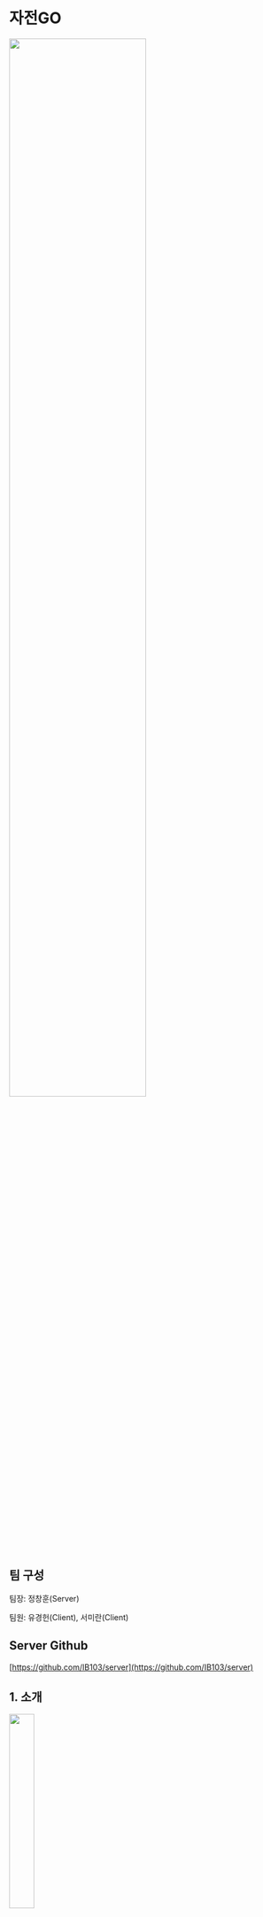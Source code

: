 # 자전GO

<img width="70%" src="https://github.com/IB103/client/assets/92325898/8e798d97-9923-4765-a077-d0921de7ae2e"/>

## 팀 구성

팀장: 정창훈(Server)

팀원: 유경헌(Client), 서미란(Client)

## Server Github

[https://github.com/IB103/server](https://github.com/IB103/server)

## 1. 소개

<img width="30%" src="https://github.com/IB103/client/assets/92325898/a2d184b8-0c83-4ac5-8d9e-674896055cce"/>

### 자전GO는 자전거타는 사람들을 위한 코스 공유 커뮤니티 어플리케이션입니다.

### 주요 기능:

- 직접 주행하거나 장소 검색을 이용하여 자전거 코스를 만든 후 커뮤니티에 만든 코스를 공유할 수 있습니다.
- 주행 기록을 저장할 수 있고, 유저는 주행 누적 통계를 확인할 수 있습니다.
- 특정 장소를 검색하여 현 위치에서 해당 장소까지 자전거 길 찾기를 하거나 장소 관련 정보를 확인할 수 있습니다.
- 지역을 선택하여 원하는 지역의 인기 자전거 코스를 추천받을 수 있습니다.
- 게시판을 통해 다른 유저와 소통하거나 다른 유저가 공유한 코스를 조회할 수 있습니다.

### 구조 및 사용된 언어, 개발 도구:

- 구조
    
    <img width="80%" src="https://github.com/IB103/client/assets/92325898/d16f0595-13ad-4588-a09b-a769edb2162d"/>
    
- 사용된 언어, 개발 도구
    - 개발 언어: Kotlin, Java, SQL
    - 개발 도구: Android Studio, IntelliJ
    - 개발 환경: Amazon Lightsail, MySQL, Spring Boot
    - 주요 기술: RestAPI

## 2. 상세 기능
### 홈
앱의 메인 화면입니다.
|앱 시작|코스만들기1|코스만들기2|
|:---:|:---:|:---:|
|<img width="250" src="https://github.com/IB103/client/assets/92325898/0859372f-ba5d-4574-9992-7332ba30e308"/>|<img width="250" src="https://github.com/IB103/client/assets/92325898/15670d0f-0252-4fdf-90ae-71b0f392e463"/>|<img width="250" src="https://github.com/IB103/client/assets/92325898/60385915-8740-4969-8533-c3e6bc116cff"/>|
- 앱 시작: 앱을 실행하면 로고 이후에 로그인 상태창과 라이딩 버튼, 코스만들기 버튼, 현 위치의 날씨 정보, 거리 기록 순위 등을 보여줍니다.
- 코스만들기: 장소를 선택하면 자전거 길찾기를 통해 코스를 만들어주고 이를 게시판에 공유할 수 있습니다.

### 추천
선택한 지역에 등록된 코스를 좋아요 순으로 추천해줍니다.
|코스 상세|지역 변경|
|:---:|:---:|
|<img width="250" src="https://github.com/IB103/client/assets/92325898/104252e6-f8a1-463c-bfa3-04bc5dd495c8"/>|<img width="250" src="https://github.com/IB103/client/assets/92325898/a166b6ff-a41a-4b60-bbbe-6683180c8f17"/>|
- 코스 상세: 장소의 위치와 경로를 확인할 수 있으며 정보 조회와 길찾기 기능을 제공합니다. 하단의 버튼을 클릭하면 게시글로 이동합니다.
- 위치 변경: 지도에서 기준 지역를 선택할 수 있고 선택한 지역의 코스를 추천받을 수 있습니다.

    
## 3. 기대 효과

- 처음 가보는 지역에서도 인기있는 자전거 코스를 선택하여 주행할 수 있습니다.
- 다른 사람들에게 자신만의 자전거 코스를 추천할 수 있습니다.
- 자전거를 탔던 기록 통계를 통해 운동량을 확인할 수 있습니다.
- 자전거 전용 길 찾기를 통해 주행 시 가장 효율적인 경로를 이용할 수 있습니다.
- 커뮤니티를 통해 자전거에 관한 정보를 공유할 수 있습니다.
